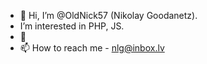 - 👋 Hi, I’m @OldNick57 (Nikolay Goodanetz).
- I’m interested in PHP, JS.
- 🌱 
- 📫 How to reach me - nlg@inbox.lv

<!---
OldNick57/OldNick57 is a ✨ special ✨ repository because its `README.md` (this file) appears on your GitHub profile.
You can click the Preview link to take a look at your changes.
--->

